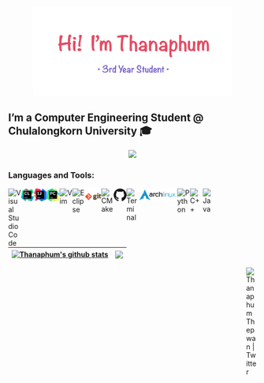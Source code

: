<p align="center"><img width="80%" src="./assets/gh-header-pic.jpg" /></p>

## I’m a Computer Engineering Student @ Chulalongkorn University 🎓

<p align="center">
  <img src="https://readme-typing-svg.herokuapp.com/?lines=You+can+always+be+better.&font=JetBrains%20Mono&center=true&color=FC365D&width=380&height=40">
</p>

### Languages and Tools:

<img align="left" alt="Visual Studio Code" width="26px" src="https://img.icons8.com/color/48/000000/visual-studio-code-2019.png" />
<img align="left" alt="CLion" width="26px" src="https://github.com/JetBrains/logos/blob/master/web/clion/clion.svg" />
<img align="left" alt="IntelliJIDEA" width="26px" src="https://github.com/JetBrains/logos/blob/master/web/intellij-idea/intellij-idea.svg" />
<img align="left" alt="Pycharm" width="26px" src="https://github.com/JetBrains/logos/blob/master/web/pycharm/pycharm.svg" />
<img align="left" alt="Vim" width="26px" src="https://upload.wikimedia.org/wikipedia/commons/9/9f/Vimlogo.svg" />
<img align="left" alt="Eclipse" width="26px" src="https://brandslogos.com/wp-content/uploads/images/large/eclipse-logo-vector.svg" />
<img align="left" alt="Git" width="33px" src="https://raw.githubusercontent.com/github/explore/80688e429a7d4ef2fca1e82350fe8e3517d3494d/topics/git/git.png" />
<img align="left" alt="CMake" width="25px" src="https://upload.wikimedia.org/wikipedia/commons/1/13/Cmake.svg" />
<img align="left" alt="GitHub" width="26px" src="https://raw.githubusercontent.com/github/explore/78df643247d429f6cc873026c0622819ad797942/topics/github/github.png" />
<img align="left" alt="Terminal" width="23px" src="https://upload.wikimedia.org/wikipedia/commons/6/6f/Octicons-terminal.svg" />
<img align="left" alt="Arch Linux" width="80px" src="https://github.com/archlinux/.github/blob/main/profile/archlinux-logo-dark-scalable.svg" />
<img align="left" alt="Python" width="26px" src="https://github.com/hugovk/python-logos/blob/main/img/Python.png" />
<img align="left" alt="C++" width="26px" src="https://github.com/isocpp/logos/blob/master/cpp_logo.svg" />
<img align="left" alt="Java" width="20px" src="https://github.com/abranhe/programming-languages-logos/blob/master/src/java/java.svg" />



<br />
<br />

| <a href="https://github.com/anuraghazra/github-readme-stats"><img align="center" src="https://github-readme-stats.vercel.app/api?username=tnptw&show_icons=true&include_all_commits=true&theme=buefy&hide_border=true" alt="Thanaphum's github stats" /></a> | <a href="https://github.com/anuraghazra/github-readme-stats"><img align="center" src="https://github-readme-stats.vercel.app/api/top-langs/?username=tnptw&layout=compact&theme=buefy&hide_border=true" /></a> |
| ------------- | ------------- |


<a href="https://twitter.com/tnptw_">
  <img align="right" alt="Thanaphum Thepwan | Twitter" width="21px" src="https://raw.githubusercontent.com/anuraghazra/anuraghazra/master/assets/twitter.svg" />
</a>
